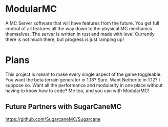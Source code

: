 # ModularMC
A MC Server software that will have features from the future. You get full control of all features all the way down to the physical MC mechanics themselves. The server is written in rust and made with love! Currently there is not much there, but progress is just ramping up!

# Plans
This project is meant to make every single aspect of the game toggleable. You want the beta terrain generator in 1.18? Sure. Want Netherite in 1.12? I suppose so. Want all the performance and modularity in one place without having to know how to code? Me too, and you can with ModularMC!

## Future Partners with SugarCaneMC
https://github.com/SugarcaneMC/Sugarcane
